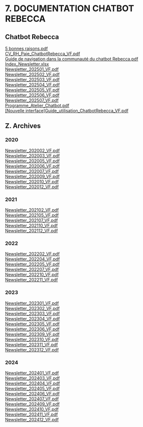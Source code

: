 # 7. DOCUMENTATION CHATBOT REBECCA
## Chatbot Rebecca
[5 bonnes raisons.pdf](https://raw.githubusercontent.com/CISIRH/espace-noyau/main/Noyau%20RH%20FPE/7.%20DOCUMENTATION%20CHATBOT%20REBECCA/Chatbot%20Rebecca/5%20bonnes%20raisons.pdf)<br/>
[CV_RH_Paie_ChatbotRebecca_VF.pdf](https://raw.githubusercontent.com/CISIRH/espace-noyau/main/Noyau%20RH%20FPE/7.%20DOCUMENTATION%20CHATBOT%20REBECCA/Chatbot%20Rebecca/CV_RH_Paie_ChatbotRebecca_VF.pdf)<br/>
[Guide de navigation dans la communauté du chatbot Rebecca.pdf](https://raw.githubusercontent.com/CISIRH/espace-noyau/main/Noyau%20RH%20FPE/7.%20DOCUMENTATION%20CHATBOT%20REBECCA/Chatbot%20Rebecca/Guide%20de%20navigation%20dans%20la%20communauté%20du%20chatbot%20Rebecca.pdf)<br/>
[Index_Newsletter.xlsx](https://raw.githubusercontent.com/CISIRH/espace-noyau/main/Noyau%20RH%20FPE/7.%20DOCUMENTATION%20CHATBOT%20REBECCA/Chatbot%20Rebecca/Index_Newsletter.xlsx)<br/>
[Newsletter_202501_VF.pdf](https://raw.githubusercontent.com/CISIRH/espace-noyau/main/Noyau%20RH%20FPE/7.%20DOCUMENTATION%20CHATBOT%20REBECCA/Chatbot%20Rebecca/Newsletter_202501_VF.pdf)<br/>
[Newsletter_202502_VF.pdf](https://raw.githubusercontent.com/CISIRH/espace-noyau/main/Noyau%20RH%20FPE/7.%20DOCUMENTATION%20CHATBOT%20REBECCA/Chatbot%20Rebecca/Newsletter_202502_VF.pdf)<br/>
[Newsletter_202503_VF.pdf](https://raw.githubusercontent.com/CISIRH/espace-noyau/main/Noyau%20RH%20FPE/7.%20DOCUMENTATION%20CHATBOT%20REBECCA/Chatbot%20Rebecca/Newsletter_202503_VF.pdf)<br/>
[Newsletter_202504_VF.pdf](https://raw.githubusercontent.com/CISIRH/espace-noyau/main/Noyau%20RH%20FPE/7.%20DOCUMENTATION%20CHATBOT%20REBECCA/Chatbot%20Rebecca/Newsletter_202504_VF.pdf)<br/>
[Newsletter_202505_VF.pdf](https://raw.githubusercontent.com/CISIRH/espace-noyau/main/Noyau%20RH%20FPE/7.%20DOCUMENTATION%20CHATBOT%20REBECCA/Chatbot%20Rebecca/Newsletter_202505_VF.pdf)<br/>
[Newsletter_202506_VF.pdf](https://raw.githubusercontent.com/CISIRH/espace-noyau/main/Noyau%20RH%20FPE/7.%20DOCUMENTATION%20CHATBOT%20REBECCA/Chatbot%20Rebecca/Newsletter_202506_VF.pdf)<br/>
[Newsletter_202507_VF.pdf](https://raw.githubusercontent.com/CISIRH/espace-noyau/main/Noyau%20RH%20FPE/7.%20DOCUMENTATION%20CHATBOT%20REBECCA/Chatbot%20Rebecca/Newsletter_202507_VF.pdf)<br/>
[Programme_Atelier_Chatbot.pdf](https://raw.githubusercontent.com/CISIRH/espace-noyau/main/Noyau%20RH%20FPE/7.%20DOCUMENTATION%20CHATBOT%20REBECCA/Chatbot%20Rebecca/Programme_Atelier_Chatbot.pdf)<br/>
[[Nouvelle interface]Guide_utilisation_ChatbotRebecca_VF.pdf](https://raw.githubusercontent.com/CISIRH/espace-noyau/main/Noyau%20RH%20FPE/7.%20DOCUMENTATION%20CHATBOT%20REBECCA/Chatbot%20Rebecca/%5BNouvelle%20interface%5DGuide_utilisation_ChatbotRebecca_VF.pdf)<br/>
## Z. Archives
### 2020
[Newsletter_202002_VF.pdf](https://raw.githubusercontent.com/CISIRH/espace-noyau/main/Noyau%20RH%20FPE/7.%20DOCUMENTATION%20CHATBOT%20REBECCA/Z.%20Archives/2020/Newsletter_202002_VF.pdf)<br/>
[Newsletter_202003_VF.pdf](https://raw.githubusercontent.com/CISIRH/espace-noyau/main/Noyau%20RH%20FPE/7.%20DOCUMENTATION%20CHATBOT%20REBECCA/Z.%20Archives/2020/Newsletter_202003_VF.pdf)<br/>
[Newsletter_202005_VF.pdf](https://raw.githubusercontent.com/CISIRH/espace-noyau/main/Noyau%20RH%20FPE/7.%20DOCUMENTATION%20CHATBOT%20REBECCA/Z.%20Archives/2020/Newsletter_202005_VF.pdf)<br/>
[Newsletter_202006_VF.pdf](https://raw.githubusercontent.com/CISIRH/espace-noyau/main/Noyau%20RH%20FPE/7.%20DOCUMENTATION%20CHATBOT%20REBECCA/Z.%20Archives/2020/Newsletter_202006_VF.pdf)<br/>
[Newsletter_202007_VF.pdf](https://raw.githubusercontent.com/CISIRH/espace-noyau/main/Noyau%20RH%20FPE/7.%20DOCUMENTATION%20CHATBOT%20REBECCA/Z.%20Archives/2020/Newsletter_202007_VF.pdf)<br/>
[Newsletter_202009_VF.pdf](https://raw.githubusercontent.com/CISIRH/espace-noyau/main/Noyau%20RH%20FPE/7.%20DOCUMENTATION%20CHATBOT%20REBECCA/Z.%20Archives/2020/Newsletter_202009_VF.pdf)<br/>
[Newsletter_202010_VF.pdf](https://raw.githubusercontent.com/CISIRH/espace-noyau/main/Noyau%20RH%20FPE/7.%20DOCUMENTATION%20CHATBOT%20REBECCA/Z.%20Archives/2020/Newsletter_202010_VF.pdf)<br/>
[Newsletter_202012_VF.pdf](https://raw.githubusercontent.com/CISIRH/espace-noyau/main/Noyau%20RH%20FPE/7.%20DOCUMENTATION%20CHATBOT%20REBECCA/Z.%20Archives/2020/Newsletter_202012_VF.pdf)<br/>
### 2021
[Newsletter_202102_VF.pdf](https://raw.githubusercontent.com/CISIRH/espace-noyau/main/Noyau%20RH%20FPE/7.%20DOCUMENTATION%20CHATBOT%20REBECCA/Z.%20Archives/2021/Newsletter_202102_VF.pdf)<br/>
[Newsletter_202105_VF.pdf](https://raw.githubusercontent.com/CISIRH/espace-noyau/main/Noyau%20RH%20FPE/7.%20DOCUMENTATION%20CHATBOT%20REBECCA/Z.%20Archives/2021/Newsletter_202105_VF.pdf)<br/>
[Newsletter_202107_VF.pdf](https://raw.githubusercontent.com/CISIRH/espace-noyau/main/Noyau%20RH%20FPE/7.%20DOCUMENTATION%20CHATBOT%20REBECCA/Z.%20Archives/2021/Newsletter_202107_VF.pdf)<br/>
[Newsletter_202110_VF.pdf](https://raw.githubusercontent.com/CISIRH/espace-noyau/main/Noyau%20RH%20FPE/7.%20DOCUMENTATION%20CHATBOT%20REBECCA/Z.%20Archives/2021/Newsletter_202110_VF.pdf)<br/>
[Newsletter_202112_VF.pdf](https://raw.githubusercontent.com/CISIRH/espace-noyau/main/Noyau%20RH%20FPE/7.%20DOCUMENTATION%20CHATBOT%20REBECCA/Z.%20Archives/2021/Newsletter_202112_VF.pdf)<br/>
### 2022
[Newsletter_202202_VF.pdf](https://raw.githubusercontent.com/CISIRH/espace-noyau/main/Noyau%20RH%20FPE/7.%20DOCUMENTATION%20CHATBOT%20REBECCA/Z.%20Archives/2022/Newsletter_202202_VF.pdf)<br/>
[Newsletter_202204_VF.pdf](https://raw.githubusercontent.com/CISIRH/espace-noyau/main/Noyau%20RH%20FPE/7.%20DOCUMENTATION%20CHATBOT%20REBECCA/Z.%20Archives/2022/Newsletter_202204_VF.pdf)<br/>
[Newsletter_202205_VF.pdf](https://raw.githubusercontent.com/CISIRH/espace-noyau/main/Noyau%20RH%20FPE/7.%20DOCUMENTATION%20CHATBOT%20REBECCA/Z.%20Archives/2022/Newsletter_202205_VF.pdf)<br/>
[Newsletter_202207_VF.pdf](https://raw.githubusercontent.com/CISIRH/espace-noyau/main/Noyau%20RH%20FPE/7.%20DOCUMENTATION%20CHATBOT%20REBECCA/Z.%20Archives/2022/Newsletter_202207_VF.pdf)<br/>
[Newsletter_202210_VF.pdf](https://raw.githubusercontent.com/CISIRH/espace-noyau/main/Noyau%20RH%20FPE/7.%20DOCUMENTATION%20CHATBOT%20REBECCA/Z.%20Archives/2022/Newsletter_202210_VF.pdf)<br/>
[Newsletter_202211_VF.pdf](https://raw.githubusercontent.com/CISIRH/espace-noyau/main/Noyau%20RH%20FPE/7.%20DOCUMENTATION%20CHATBOT%20REBECCA/Z.%20Archives/2022/Newsletter_202211_VF.pdf)<br/>
### 2023
[Newsletter_202301_VF.pdf](https://raw.githubusercontent.com/CISIRH/espace-noyau/main/Noyau%20RH%20FPE/7.%20DOCUMENTATION%20CHATBOT%20REBECCA/Z.%20Archives/2023/Newsletter_202301_VF.pdf)<br/>
[Newsletter_202302_VF.pdf](https://raw.githubusercontent.com/CISIRH/espace-noyau/main/Noyau%20RH%20FPE/7.%20DOCUMENTATION%20CHATBOT%20REBECCA/Z.%20Archives/2023/Newsletter_202302_VF.pdf)<br/>
[Newsletter_202303_VF.pdf](https://raw.githubusercontent.com/CISIRH/espace-noyau/main/Noyau%20RH%20FPE/7.%20DOCUMENTATION%20CHATBOT%20REBECCA/Z.%20Archives/2023/Newsletter_202303_VF.pdf)<br/>
[Newsletter_202304_VF.pdf](https://raw.githubusercontent.com/CISIRH/espace-noyau/main/Noyau%20RH%20FPE/7.%20DOCUMENTATION%20CHATBOT%20REBECCA/Z.%20Archives/2023/Newsletter_202304_VF.pdf)<br/>
[Newsletter_202305_VF.pdf](https://raw.githubusercontent.com/CISIRH/espace-noyau/main/Noyau%20RH%20FPE/7.%20DOCUMENTATION%20CHATBOT%20REBECCA/Z.%20Archives/2023/Newsletter_202305_VF.pdf)<br/>
[Newsletter_202306_VF.pdf](https://raw.githubusercontent.com/CISIRH/espace-noyau/main/Noyau%20RH%20FPE/7.%20DOCUMENTATION%20CHATBOT%20REBECCA/Z.%20Archives/2023/Newsletter_202306_VF.pdf)<br/>
[Newsletter_202309_VF.pdf](https://raw.githubusercontent.com/CISIRH/espace-noyau/main/Noyau%20RH%20FPE/7.%20DOCUMENTATION%20CHATBOT%20REBECCA/Z.%20Archives/2023/Newsletter_202309_VF.pdf)<br/>
[Newsletter_202310_VF.pdf](https://raw.githubusercontent.com/CISIRH/espace-noyau/main/Noyau%20RH%20FPE/7.%20DOCUMENTATION%20CHATBOT%20REBECCA/Z.%20Archives/2023/Newsletter_202310_VF.pdf)<br/>
[Newsletter_202311_VF.pdf](https://raw.githubusercontent.com/CISIRH/espace-noyau/main/Noyau%20RH%20FPE/7.%20DOCUMENTATION%20CHATBOT%20REBECCA/Z.%20Archives/2023/Newsletter_202311_VF.pdf)<br/>
[Newsletter_202312_VF.pdf](https://raw.githubusercontent.com/CISIRH/espace-noyau/main/Noyau%20RH%20FPE/7.%20DOCUMENTATION%20CHATBOT%20REBECCA/Z.%20Archives/2023/Newsletter_202312_VF.pdf)<br/>
### 2024
[Newsletter_202401_VF.pdf](https://raw.githubusercontent.com/CISIRH/espace-noyau/main/Noyau%20RH%20FPE/7.%20DOCUMENTATION%20CHATBOT%20REBECCA/Z.%20Archives/2024/Newsletter_202401_VF.pdf)<br/>
[Newsletter_202403_VF.pdf](https://raw.githubusercontent.com/CISIRH/espace-noyau/main/Noyau%20RH%20FPE/7.%20DOCUMENTATION%20CHATBOT%20REBECCA/Z.%20Archives/2024/Newsletter_202403_VF.pdf)<br/>
[Newsletter_202404_VF.pdf](https://raw.githubusercontent.com/CISIRH/espace-noyau/main/Noyau%20RH%20FPE/7.%20DOCUMENTATION%20CHATBOT%20REBECCA/Z.%20Archives/2024/Newsletter_202404_VF.pdf)<br/>
[Newsletter_202405_VF.pdf](https://raw.githubusercontent.com/CISIRH/espace-noyau/main/Noyau%20RH%20FPE/7.%20DOCUMENTATION%20CHATBOT%20REBECCA/Z.%20Archives/2024/Newsletter_202405_VF.pdf)<br/>
[Newsletter_202406_VF.pdf](https://raw.githubusercontent.com/CISIRH/espace-noyau/main/Noyau%20RH%20FPE/7.%20DOCUMENTATION%20CHATBOT%20REBECCA/Z.%20Archives/2024/Newsletter_202406_VF.pdf)<br/>
[Newsletter_202407_VF.pdf](https://raw.githubusercontent.com/CISIRH/espace-noyau/main/Noyau%20RH%20FPE/7.%20DOCUMENTATION%20CHATBOT%20REBECCA/Z.%20Archives/2024/Newsletter_202407_VF.pdf)<br/>
[Newsletter_202409_VF.pdf](https://raw.githubusercontent.com/CISIRH/espace-noyau/main/Noyau%20RH%20FPE/7.%20DOCUMENTATION%20CHATBOT%20REBECCA/Z.%20Archives/2024/Newsletter_202409_VF.pdf)<br/>
[Newsletter_202410_VF.pdf](https://raw.githubusercontent.com/CISIRH/espace-noyau/main/Noyau%20RH%20FPE/7.%20DOCUMENTATION%20CHATBOT%20REBECCA/Z.%20Archives/2024/Newsletter_202410_VF.pdf)<br/>
[Newsletter_202411_VF.pdf](https://raw.githubusercontent.com/CISIRH/espace-noyau/main/Noyau%20RH%20FPE/7.%20DOCUMENTATION%20CHATBOT%20REBECCA/Z.%20Archives/2024/Newsletter_202411_VF.pdf)<br/>
[Newsletter_202412_VF.pdf](https://raw.githubusercontent.com/CISIRH/espace-noyau/main/Noyau%20RH%20FPE/7.%20DOCUMENTATION%20CHATBOT%20REBECCA/Z.%20Archives/2024/Newsletter_202412_VF.pdf)<br/>
